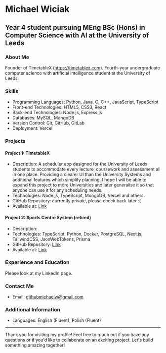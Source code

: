 # Michael Wiciak

## Year 4 student pursuing MEng BSc (Hons) in Computer Science with AI at the University of Leeds 

### About Me
Founder of TimetableX (https://timetablex.com).
Fourth-year undergraduate computer science with artificial intelligence student at the University of Leeds.

### Skills
- Programming Languages: Python, Java, C, C++, JavaScript, TypeScript
- Front-end Technologies: HTML5, CSS3, React 
- Back-end Technologies: Node.js, Express.js
- Databases: MySQL, MongoDB
- Version Control: Git, GitHub, GitLab
- Deployment: Vercel

### Projects

#### Project 1: TimetableX
- Description: A scheduler app designed for the University of Leeds students to accommodate every lecture, coursework and assessment all in one place. Providing a clearer UI than the University Systems and additional features which simplify planning. I hope I will be able to expand this project to more Universities and later generalise it so that anyone can use it for any scheduling needs. 
- Technologies: Node.js, TypeScript, MongoDB, Vercel and others.
- GitHub Repository: currently private, please check back later :(
- Available at: [Link](https://timetablex.com/)

#### Project 2: Sports Centre System (retired)
- Description: 
- Technologies: TypeScript, Python, Docker, PostgreSQL, Next.js, TailwindCSS, JsonWebTokens, Prisma
- GitHub Repository: [Link](https://github.com/MichaelWiciak/SportsCentreManagementSystem)
- Available at: [Link](https://sports.feli.page/)

### Experience and Education

Please look at my LinkedIn page.

### Contact Me
- Email: githubmichaelw@gmail.com

### Additional Information
- Languages: English (Fluent), Polish (Fluent)

---

Thank you for visiting my profile! Feel free to reach out if you have any questions or if you'd like to collaborate on an exciting project. Let's build something amazing together!
